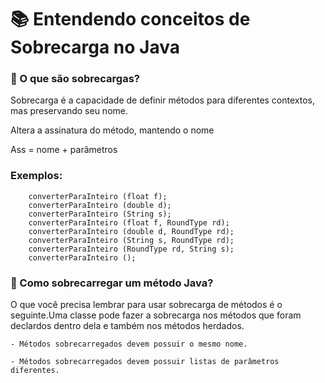 <h1> 📚 Entendendo conceitos de Sobrecarga no Java </h1>

### 🤔 O que são sobrecargas?

<p> Sobrecarga é a capacidade de definir métodos para diferentes
contextos, mas preservando seu nome.

Altera a assinatura do método, mantendo o nome

Ass = nome + parâmetros

</p>

### Exemplos:

```shell
    converterParaInteiro (float f);
    converterParaInteiro (double d);
    converterParaInteiro (String s);
    converterParaInteiro (float f, RoundType rd);
    converterParaInteiro (double d, RoundType rd);
    converterParaInteiro (String s, RoundType rd);
    converterParaInteiro (RoundType rd, String s);
    converterParaInteiro ();
```

### 🤔 Como sobrecarregar um método Java?

<p> O que você precisa lembrar para usar sobrecarga de métodos é o seguinte.Uma classe pode fazer a sobrecarga nos métodos que foram declardos dentro dela
e também nos métodos herdados.</p>

```shell
- Métodos sobrecarregados devem possuir o mesmo nome.

- Métodos sobrecarregados devem possuir listas de parâmetros diferentes.
```
